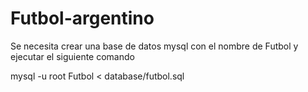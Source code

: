 # Futbol-argentino

Se necesita crear una base de datos mysql con el nombre de Futbol y ejecutar el siguiente comando

mysql -u root Futbol < database/futbol.sql